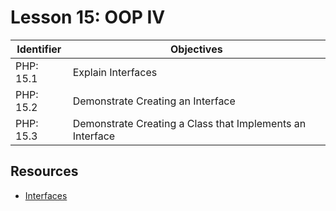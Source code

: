 # Lesson 15: OOP IV

Identifier   | Objectives
-------------|------------
PHP: 15.1    | Explain Interfaces
PHP: 15.2    | Demonstrate Creating an Interface
PHP: 15.3    | Demonstrate Creating a Class that Implements an Interface

## Resources
- [Interfaces](http://php.net/manual/en/language.oop5.interfaces.php)